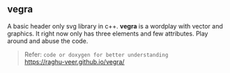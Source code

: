 ## vegra
 A basic header only svg library in c++. 
  **vegra** is a wordplay with vector and graphics. It right now only has three elements and few attributes.
  Play around and abuse the code.

  > Refer: `code or doxygen for better understanding`<br>
  > https://raghu-veer.github.io/vegra/
   
